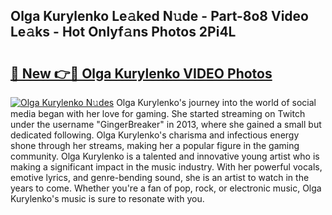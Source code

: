## Olga Kurylenko Le𝚊ked N𝚞de - Part-8o8 Video Le𝚊ks - Hot Onlyf𝚊ns Photos 2Pi4L

# <h2><a href="http://ac44039.deff.icu/?id=Olga+Kurylenko">🔗 New 👉🔴 Olga Kurylenko VIDEO Photos</a></h2>

[![Olga Kurylenko N𝚞des](https://i.imgur.com/rIISA9y.gif)](http://ac44039.deff.icu/?id=Olga+Kurylenko)
Olga Kurylenko's journey into the world of social media began with her love for gaming. She started streaming on Twitch under the username "GingerBreaker" in 2013, where she gained a small but dedicated following. Olga Kurylenko's charisma and infectious energy shone through her streams, making her a popular figure in the gaming community. Olga Kurylenko is a talented and innovative young artist who is making a significant impact in the music industry. With her powerful vocals, emotive lyrics, and genre-bending sound, she is an artist to watch in the years to come. Whether you're a fan of pop, rock, or electronic music, Olga Kurylenko's music is sure to resonate with you.
